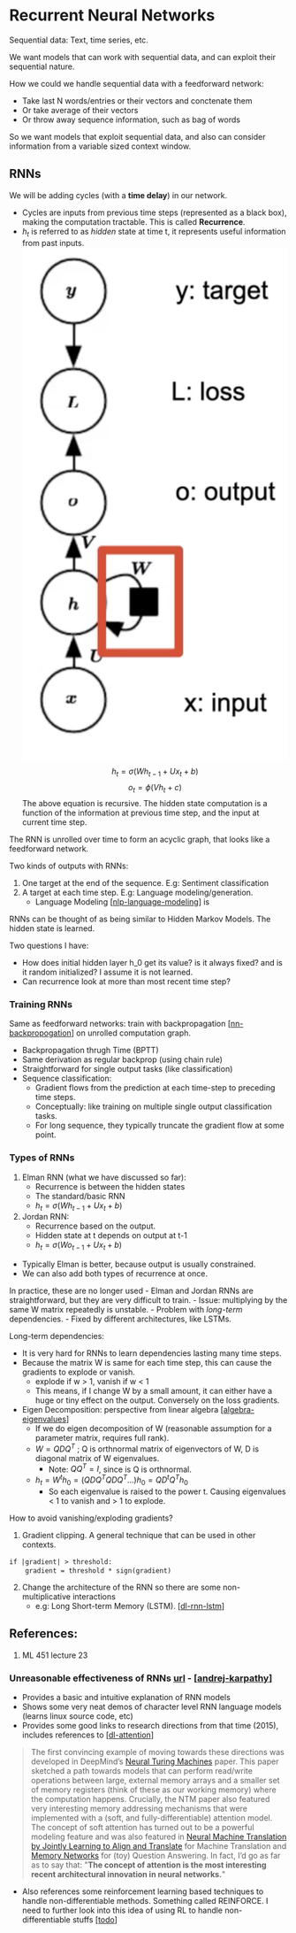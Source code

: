 # Recurrent Neural Networks

Sequential data: Text, time series, etc.

We want models that can work with sequential data, and can exploit their sequential nature.

How we could we handle sequential data with a feedforward network:
- Take last N words/entries or their vectors and conctenate them
- Or take average of their vectors
- Or throw away sequence information, such as bag of words

So we want models that exploit sequential data, and also can consider information from a variable sized context window.

## RNNs
We will be adding cycles (with a **time delay**) in our network.
- Cycles are inputs from previous time steps (represented as a black box), making the computation tractable. This is called **Recurrence**.
- $h_t$ is referred to as *hidden* state at time t, it represents useful information from past inputs.
![RNN Recurrence](../../assets/images/rnn_recurrence.png)
$$ h_t = \sigma(W h_{t-1} + U x_t + b) $$
$$ o_t = \phi(V h_{t} + c) $$
The above equation is recursive. The hidden state computation is a function of the information at previous time step, and the input at current time step.

The RNN is unrolled over time to form an acyclic graph, that looks like a feedforward network.

Two kinds of outputs with RNNs:
1. One target at the end of the sequence. E.g: Sentiment classification
2. A target at each time step. E.g: Language modeling/generation.
    - Language Modeling [[nlp-language-modeling]] is

RNNs can be thought of as being similar to Hidden Markov Models. The hidden state is learned.

Two questions I have:
- How does initial hidden layer h_0 get its value? is it always fixed? and is it random initialized? I assume it is not learned.
- Can recurrence look at more than most recent time step?

### Training RNNs
Same as feedforward networks: train with backpropagation [[nn-backpropogation]] on unrolled computation graph.
- Backpropagation thrugh Time (BPTT)
- Same derivation as regular backprop (using chain rule)
- Straightforward for single output tasks (like classification)
- Sequence classification:
  - Gradient flows from the prediction at each time-step to preceding time steps.
  - Conceptually: like training on multiple single output classification tasks.
  - For long sequence, they typically truncate the gradient flow at some point.

### Types of RNNs
1. Elman RNN (what we have discussed so far):
    - Recurrence is between the hidden states
    - The standard/basic RNN
    - $h_t = \sigma(W h_{t-1} + U x_t + b)$
2. Jordan RNN:
    - Recurrence based on the output.
    - Hidden state at t depends on output at t-1
    - $h_t = \sigma(W o_{t-1} + U x_t + b)$

- Typically Elman is better, because output is usually constrained.
- We can also add both types of recurrence at once.

In practice, these are no longer used
    - Elman and Jordan RNNs are straightforward, but they are very difficult to train.
    - Issue: multiplying by the same W matrix repeatedly is unstable.
    - Problem with *long-term* dependencies.
    - Fixed by different architectures, like LSTMs.

Long-term dependencies:
- It is very hard for RNNs to learn dependencies lasting many time steps.
- Because the matrix W is same for each time step, this can cause the gradients to explode or vanish.
    - explode if w > 1, vanish if w < 1
    - This means, if I change W by a small amount, it can either have a huge or tiny effect on the output. Conversely on the loss gradients.
- Eigen Decomposition: perspective from linear algebra [[algebra-eigenvalues]]
    - If we do eigen decomposition of W (reasonable assumption for a parameter matrix, requires full rank).
    - $W = QDQ^{T}$ ; Q is orthnormal matrix of eigenvectors of W, D is diagonal matrix of W eigenvalues.
        - Note: $Q Q^T = I$, since is Q is orthnormal.
    - $h_t = W^t h_0 = (QDQ^T QDQ^T ...) h_0 = QD^tQ^T h_0$
      - So each eigenvalue is raised to the power t. Causing eigenvalues < 1 to vanish and > 1 to explode.

How to avoid vanishing/exploding gradients?
1. Gradient clipping. A general technique that can be used in other contexts.
```
if |gradient| > threshold:
    gradient = threshold * sign(gradient)
```
2. Change the architecture of the RNN so there are some non-multiplicative interactions
    - e.g: Long Short-term Memory (LSTM). [[dl-rnn-lstm]]


## References:
1. ML 451 lecture 23

### Unreasonable effectiveness of RNNs [url](http://karpathy.github.io/2015/05/21/rnn-effectiveness/) - [[andrej-karpathy]]
- Provides a basic and intuitive explanation of RNN models
- Shows some very neat demos of character level RNN language models (learns linux source code, etc)
- Provides some good links to research directions from that time (2015), includes references to [[dl-attention]]
> The first convincing example of moving towards these directions was developed in DeepMind’s [Neural Turing Machines](http://arxiv.org/abs/1410.5401) paper. This paper sketched a path towards models that can perform read/write operations between large, external memory arrays and a smaller set of memory registers (think of these as our working memory) where the computation happens. Crucially, the NTM paper also featured very interesting memory addressing mechanisms that were implemented with a (soft, and fully-differentiable) attention model. The concept of soft attention has turned out to be a powerful modeling feature and was also featured in [Neural Machine Translation by Jointly Learning to Align and Translate](http://arxiv.org/abs/1409.0473) for Machine Translation and [Memory Networks](http://arxiv.org/abs/1503.08895) for (toy) Question Answering. In fact, I’d go as far as to say that: "**The concept of attention is the most interesting recent architectural innovation in neural networks.**"

- Also references some reinforcement learning based techniques to handle non-differentiable methods. Something called REINFORCE. I need to further look into this idea of using RL to handle non-differentiable stuffs [[todo]]

[//begin]: # "Autogenerated link references for markdown compatibility"
[nlp-language-modeling]: nlp-language-modeling.md "nlp-language-modeling"
[nn-backpropogation]: nn-backpropogation.md "Backpropagation - Optimizing Neural Networks"
[algebra-eigenvalues]: algebra-eigenvalues.md "algebra-eigenvalues"
[dl-rnn-lstm]: dl-rnn-lstm.md "dl-rnn-lstm"
[andrej-karpathy]: andrej-karpathy.md "Andrej Karpathy"
[dl-attention]: dl-attention.md "Dl Attention"
[todo]: ../../todo.md "Todo"
[//end]: # "Autogenerated link references"